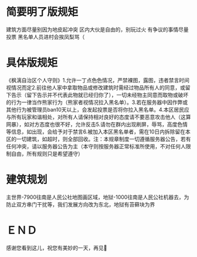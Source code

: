 简要明了版规矩
====

建筑方面尽量别因为地皮起冲突
区内大伙是自由的，别玩过火
有争议的事情尽量投票
黑名单人员进村会挨凤梨骂（

具体版规矩
====
《枫漓自治区个人守则》1.允许一丁点色色情况，严禁裸图，露图，违者禁言时间视情况而定2.前往他人家中拿取物品或修改建筑时需经过物品所有人的同意，或留下告示（留下告示并不代表此物就已经归你了），一切未经物主同意而取物或破坏的行为一律当作熊家行为（熊家者视情况拉入黑名单）。3.若在服务器中因作弊或其他行为被管理员ban10天以上，会发起投票是否将你拉入黑名单。4.本区居民应与所有玩家和谐相处，对所有人请保持相对良好的态度请不要恶意攻击他人（这算网暴），如对方态度也很不好，允许反击5.请勿在群内出现刷屏，辱骂，高度色情等信息，如出现，会给予对于禁言6.被加入本区黑名单者，需在10日内拆除留在本区的一切建筑，如超时，则全部回收。注：本规章制度一切遵循服务器公告，若有任何冲突，请以服务器公告为主（本守则按服务器正常标准所使用，不对任何人限制自由，所有规则只是希望遵守）

建筑规划
====
主世界-7900往南是人民公社地图画区域，地狱-1000往南是人民公社机器去，为防止双方串门干扰等，我们发展方向改为东北，地狱有苔藓块为界

ＥＮＤ
====
感谢您看到这儿，祝您有美妙的一天，再见👋
